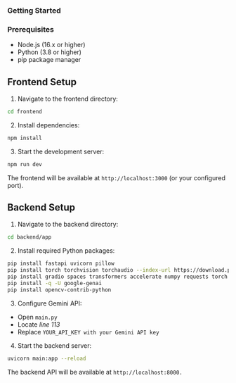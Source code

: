 
### Getting Started
### Prerequisites

- Node.js (16.x or higher)
- Python (3.8 or higher)
- pip package manager


## Frontend Setup

1. Navigate to the frontend directory:

```bash
cd frontend
```

2. Install dependencies:
```bash
npm install
```

3. Start the development server:
```bash
npm run dev
```
The frontend will be available at `http://localhost:3000` (or your configured port).

## Backend Setup

1. Navigate to the backend directory:
```bash
cd backend/app
```
2. Install required Python packages:
```bash
pip install fastapi uvicorn pillow
pip install torch torchvision torchaudio --index-url https://download.pytorch.org/whl/cpu
pip install gradio spaces transformers accelerate numpy requests torch torchvision qwen-vl-utils av ipython reportlab fpdf python-docx pillow huggingface_hub
pip install -q -U google-genai
pip install opencv-contrib-python
```

3. Configure Gemini API:
- Open `main.py`
- Locate *line 113*
- Replace `YOUR_API_KEY with your Gemini API key`

4. Start the backend server:
```bash
uvicorn main:app --reload
```
The backend API will be available at `http://localhost:8000.`
